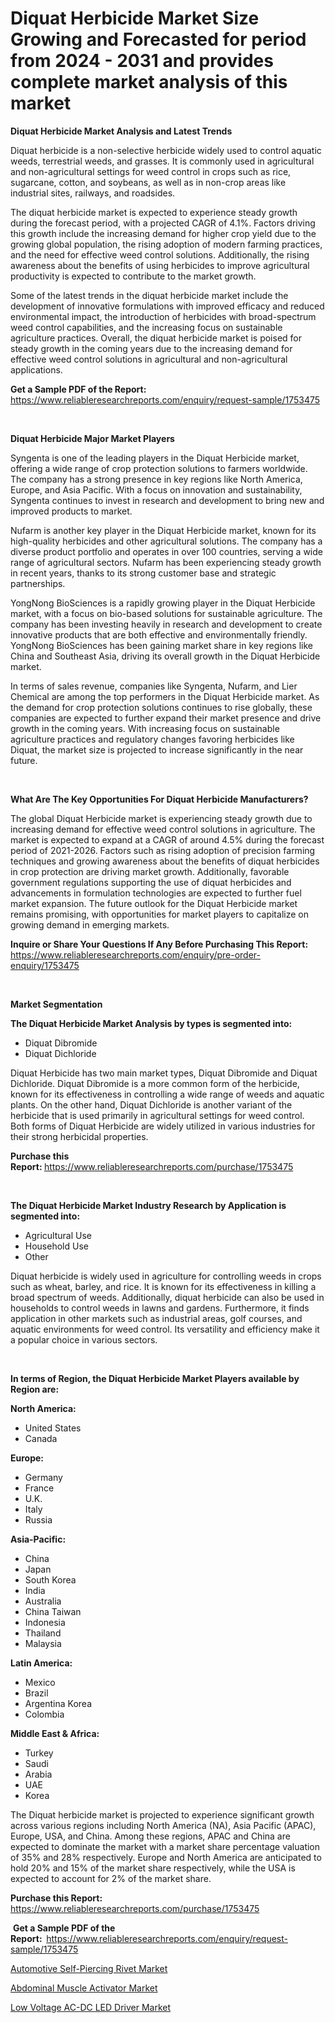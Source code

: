 <p><h1>Diquat Herbicide Market Size Growing and Forecasted for period from 2024 - 2031 and provides complete market analysis of this market</h1></p><p><strong>Diquat Herbicide Market Analysis and Latest Trends</strong></p>
<p><p>Diquat herbicide is a non-selective herbicide widely used to control aquatic weeds, terrestrial weeds, and grasses. It is commonly used in agricultural and non-agricultural settings for weed control in crops such as rice, sugarcane, cotton, and soybeans, as well as in non-crop areas like industrial sites, railways, and roadsides.</p><p>The diquat herbicide market is expected to experience steady growth during the forecast period, with a projected CAGR of 4.1%. Factors driving this growth include the increasing demand for higher crop yield due to the growing global population, the rising adoption of modern farming practices, and the need for effective weed control solutions. Additionally, the rising awareness about the benefits of using herbicides to improve agricultural productivity is expected to contribute to the market growth.</p><p>Some of the latest trends in the diquat herbicide market include the development of innovative formulations with improved efficacy and reduced environmental impact, the introduction of herbicides with broad-spectrum weed control capabilities, and the increasing focus on sustainable agriculture practices. Overall, the diquat herbicide market is poised for steady growth in the coming years due to the increasing demand for effective weed control solutions in agricultural and non-agricultural applications.</p></p>
<p><strong>Get a Sample PDF of the Report:&nbsp;</strong> <a href="https://www.reliableresearchreports.com/enquiry/request-sample/1753475">https://www.reliableresearchreports.com/enquiry/request-sample/1753475</a></p>
<p>&nbsp;</p>
<p><strong>Diquat Herbicide Major Market Players</strong></p>
<p><p>Syngenta is one of the leading players in the Diquat Herbicide market, offering a wide range of crop protection solutions to farmers worldwide. The company has a strong presence in key regions like North America, Europe, and Asia Pacific. With a focus on innovation and sustainability, Syngenta continues to invest in research and development to bring new and improved products to market.</p><p>Nufarm is another key player in the Diquat Herbicide market, known for its high-quality herbicides and other agricultural solutions. The company has a diverse product portfolio and operates in over 100 countries, serving a wide range of agricultural sectors. Nufarm has been experiencing steady growth in recent years, thanks to its strong customer base and strategic partnerships.</p><p>YongNong BioSciences is a rapidly growing player in the Diquat Herbicide market, with a focus on bio-based solutions for sustainable agriculture. The company has been investing heavily in research and development to create innovative products that are both effective and environmentally friendly. YongNong BioSciences has been gaining market share in key regions like China and Southeast Asia, driving its overall growth in the Diquat Herbicide market.</p><p>In terms of sales revenue, companies like Syngenta, Nufarm, and Lier Chemical are among the top performers in the Diquat Herbicide market. As the demand for crop protection solutions continues to rise globally, these companies are expected to further expand their market presence and drive growth in the coming years. With increasing focus on sustainable agriculture practices and regulatory changes favoring herbicides like Diquat, the market size is projected to increase significantly in the near future.</p></p>
<p>&nbsp;</p>
<p><strong>What Are The Key Opportunities For Diquat Herbicide Manufacturers?</strong></p>
<p><p>The global Diquat Herbicide market is experiencing steady growth due to increasing demand for effective weed control solutions in agriculture. The market is expected to expand at a CAGR of around 4.5% during the forecast period of 2021-2026. Factors such as rising adoption of precision farming techniques and growing awareness about the benefits of diquat herbicides in crop protection are driving market growth. Additionally, favorable government regulations supporting the use of diquat herbicides and advancements in formulation technologies are expected to further fuel market expansion. The future outlook for the Diquat Herbicide market remains promising, with opportunities for market players to capitalize on growing demand in emerging markets.</p></p>
<p><strong>Inquire or Share Your Questions If Any Before Purchasing This Report:</strong> <a href="https://www.reliableresearchreports.com/enquiry/pre-order-enquiry/1753475">https://www.reliableresearchreports.com/enquiry/pre-order-enquiry/1753475</a></p>
<p>&nbsp;</p>
<p><strong>Market Segmentation</strong></p>
<p><strong>The Diquat Herbicide Market Analysis by types is segmented into:</strong></p>
<p><ul><li>Diquat Dibromide</li><li>Diquat Dichloride</li></ul></p>
<p><p>Diquat Herbicide has two main market types, Diquat Dibromide and Diquat Dichloride. Diquat Dibromide is a more common form of the herbicide, known for its effectiveness in controlling a wide range of weeds and aquatic plants. On the other hand, Diquat Dichloride is another variant of the herbicide that is used primarily in agricultural settings for weed control. Both forms of Diquat Herbicide are widely utilized in various industries for their strong herbicidal properties.</p></p>
<p><strong>Purchase this Report:&nbsp;</strong><a href="https://www.reliableresearchreports.com/purchase/1753475">https://www.reliableresearchreports.com/purchase/1753475</a></p>
<p>&nbsp;</p>
<p><strong>The Diquat Herbicide Market Industry Research by Application is segmented into:</strong></p>
<p><ul><li>Agricultural Use</li><li>Household Use</li><li>Other</li></ul></p>
<p><p>Diquat herbicide is widely used in agriculture for controlling weeds in crops such as wheat, barley, and rice. It is known for its effectiveness in killing a broad spectrum of weeds. Additionally, diquat herbicide can also be used in households to control weeds in lawns and gardens. Furthermore, it finds application in other markets such as industrial areas, golf courses, and aquatic environments for weed control. Its versatility and efficiency make it a popular choice in various sectors.</p></p>
<p>&nbsp;</p>
<p><strong>In terms of Region, the Diquat Herbicide Market Players available by Region are:</strong></p>
<p>
    <p> <strong> North America: </strong>
        <ul>
            <li>United States</li>
            <li>Canada</li>
        </ul>
        </p> 
    <p> <strong> Europe: </strong>
        <ul>
            <li>Germany</li>
            <li>France</li>
            <li>U.K.</li>
            <li>Italy</li>
            <li>Russia</li>
        </ul>
        </p> 
    <p> <strong> Asia-Pacific: </strong>
        <ul>
            <li>China</li>
            <li>Japan</li>
            <li>South Korea</li>
            <li>India</li>
            <li>Australia</li>
            <li>China Taiwan</li>
            <li>Indonesia</li>
            <li>Thailand</li>
            <li>Malaysia</li>
        </ul>
        </p> 
    <p> <strong> Latin America: </strong>
        <ul>
            <li>Mexico</li>
            <li>Brazil</li>
            <li>Argentina Korea</li>
            <li>Colombia</li>
        </ul>
        </p> 
    <p> <strong> Middle East & Africa: </strong>
        <ul>
            <li>Turkey</li>
            <li>Saudi</li>
            <li>Arabia</li>
            <li>UAE</li>
            <li>Korea</li>
        </ul>
    </p>
    </p>
<p><p>The Diquat herbicide market is projected to experience significant growth across various regions including North America (NA), Asia Pacific (APAC), Europe, USA, and China. Among these regions, APAC and China are expected to dominate the market with a market share percentage valuation of 35% and 28% respectively. Europe and North America are anticipated to hold 20% and 15% of the market share respectively, while the USA is expected to account for 2% of the market share.</p></p>
<p><strong>Purchase this Report: </strong><a href="https://www.reliableresearchreports.com/purchase/1753475">https://www.reliableresearchreports.com/purchase/1753475</a></p>
<p>&nbsp;<strong>Get a Sample PDF of the Report:&nbsp;&nbsp;</strong><a href="https://www.reliableresearchreports.com/enquiry/request-sample/1753475">https://www.reliableresearchreports.com/enquiry/request-sample/1753475</a></p>
<p><strong></strong></p>
<p><p><a href="https://view.publitas.com/reportprime-1/automotive-self-piercing-rivet-market-size-2024-2031-global-industrial-analysis-key-geographical-regions-market-share-top-key-players-product-types-and-forecast-research-report/">Automotive Self-Piercing Rivet Market</a></p><p><a href="https://view.publitas.com/reportprime-1/abdominal-muscle-activator-market-analysis-examines-its-scope-on-growth-opportunities-and-forecasted-trends-spanning-from-2024-to-2031/">Abdominal Muscle Activator Market</a></p><p><a href="https://view.publitas.com/reportprime-1/low-voltage-ac-dc-led-driver-market-size-growth-and-forecast-from-2024-2031/">Low Voltage AC-DC LED Driver Market</a></p></p>
